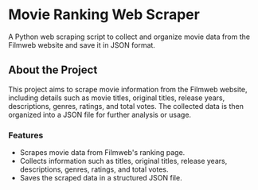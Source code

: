 # Movie Ranking Web Scraper

A Python web scraping script to collect and organize movie data from the Filmweb website and save it in JSON format.

## About the Project

This project aims to scrape movie information from the Filmweb website, including details such as movie titles, original titles, release years, descriptions, genres, ratings, and total votes. The collected data is then organized into a JSON file for further analysis or usage.

### Features

- Scrapes movie data from Filmweb's ranking page.
- Collects information such as titles, original titles, release years, descriptions, genres, ratings, and total votes.
- Saves the scraped data in a structured JSON file.